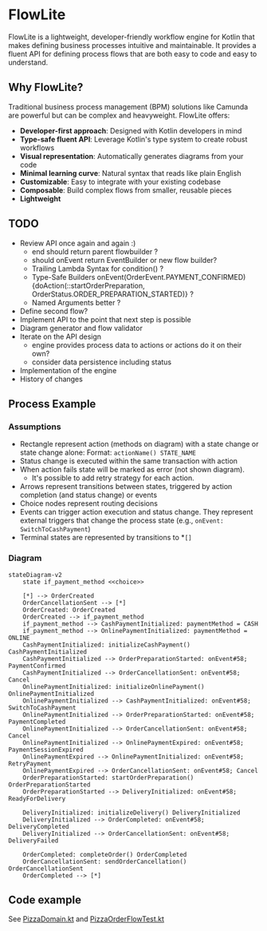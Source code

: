 # FlowLite

FlowLite is a lightweight, developer-friendly workflow engine for Kotlin that makes defining business processes intuitive and maintainable. It provides a fluent API for defining process flows that are both easy to code and easy to understand.

## Why FlowLite?

Traditional business process management (BPM) solutions like Camunda are powerful but can be complex and heavyweight. FlowLite offers:

- **Developer-first approach**: Designed with Kotlin developers in mind
- **Type-safe fluent API**: Leverage Kotlin's type system to create robust workflows
- **Visual representation**: Automatically generates diagrams from your code
- **Minimal learning curve**: Natural syntax that reads like plain English
- **Customizable**: Easy to integrate with your existing codebase
- **Composable**: Build complex flows from smaller, reusable pieces
- **Lightweight**

## TODO

* Review API once again and again :)
  * end should return parent flowbuilder ?
  * should onEvent return EventBuilder or new flow builder?
  * Trailing Lambda Syntax for condition() ?
  * Type-Safe Builders onEvent(OrderEvent.PAYMENT_CONFIRMED) {doAction(::startOrderPreparation, OrderStatus.ORDER_PREPARATION_STARTED)} ?
  * Named Arguments better ?
* Define second flow?
* Implement API to the point that next step is possible 
* Diagram generator and flow validator
* Iterate on the API design
  * engine provides process data to actions or actions do it on their own?
  * consider data persistence including status
* Implementation of the engine
* History of changes

## Process Example

### Assumptions

* Rectangle represent action (methods on diagram) with a state change or state change alone: Format: `actionName() STATE_NAME`
* Status change is executed within the same transaction with action
* When action fails state will be marked as error (not shown diagram).
    * It's possible to add retry strategy for each action.
* Arrows represent transitions between states, triggered by action completion (and status change) or events
* Choice nodes represent routing decisions
* Events can trigger action execution and status change. They represent external triggers that change the process state (e.g., `onEvent: SwitchToCashPayment`)
* Terminal states are represented by transitions to *`[]`

### Diagram

```mermaid
stateDiagram-v2
    state if_payment_method <<choice>>
    
    [*] --> OrderCreated
    OrderCancellationSent --> [*]
    OrderCreated: OrderCreated
    OrderCreated --> if_payment_method
    if_payment_method --> CashPaymentInitialized: paymentMethod = CASH
    if_payment_method --> OnlinePaymentInitialized: paymentMethod = ONLINE
    CashPaymentInitialized: initializeCashPayment() CashPaymentInitialized
    CashPaymentInitialized --> OrderPreparationStarted: onEvent#58; PaymentConfirmed
    CashPaymentInitialized --> OrderCancellationSent: onEvent#58; Cancel
    OnlinePaymentInitialized: initializeOnlinePayment() OnlinePaymentInitialized
    OnlinePaymentInitialized --> CashPaymentInitialized: onEvent#58; SwitchToCashPayment
    OnlinePaymentInitialized --> OrderPreparationStarted: onEvent#58; PaymentCompleted
    OnlinePaymentInitialized --> OrderCancellationSent: onEvent#58; Cancel 
    OnlinePaymentInitialized --> OnlinePaymentExpired: onEvent#58; PaymentSessionExpired
    OnlinePaymentExpired --> OnlinePaymentInitialized: onEvent#58; RetryPayment
    OnlinePaymentExpired --> OrderCancellationSent: onEvent#58; Cancel
    OrderPreparationStarted: startOrderPreparation() OrderPreparationStarted
    OrderPreparationStarted --> DeliveryInitialized: onEvent#58; ReadyForDelivery
     
    DeliveryInitialized: initializeDelivery() DeliveryInitialized
    DeliveryInitialized --> OrderCompleted: onEvent#58; DeliveryCompleted
    DeliveryInitialized --> OrderCancellationSent: onEvent#58; DeliveryFailed
    
    OrderCompleted: completeOrder() OrderCompleted
    OrderCancellationSent: sendOrderCancellation() OrderCancellationSent
    OrderCompleted --> [*]
```

## Code example

See [PizzaDomain.kt](test/PizzaDomain.kt) and [PizzaOrderFlowTest.kt](test/PizzaOrderFlowTest.kt)
